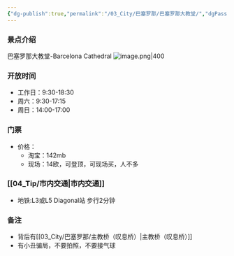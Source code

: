 ```yaml
---
{"dg-publish":true,"permalink":"/03_City/巴塞罗那/巴塞罗那大教堂/","dgPassFrontmatter":true}
---
```


### 景点介绍
巴塞罗那大教堂-Barcelona Cathedral
![image.png|400](https://obsidan-1314364309.cos.ap-beijing.myqcloud.com/obsidan/20250303235745017.png)


### 开放时间
+ 工作日：9:30-18:30
+ 周六：9:30-17:15
+ 周日：14:00-17:00

### 门票

+ 价格：
	+ 淘宝：142mb
	+ 现场：14欧，可登顶，可现场买，人不多

###  [[04_Tip/市内交通\|市内交通]]
+ 地铁:L3或L5 Diagonal站 步行2分钟

### 备注
+ 背后有[[03_City/巴塞罗那/主教桥（叹息桥）\|主教桥（叹息桥）]]
+ 有小丑骗局，不要拍照，不要接气球
